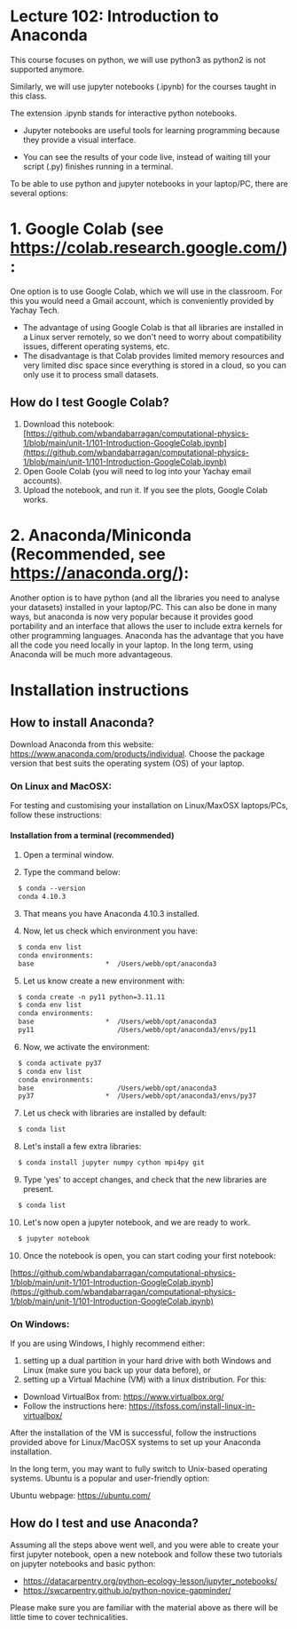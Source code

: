 # Lecture 102: Introduction to Anaconda

This course focuses on python, we will use python3 as python2 is not supported anymore.

Similarly, we will use jupyter notebooks (.ipynb) for the courses taught in this class.

The extension .ipynb stands for interactive python notebooks.

- Jupyter notebooks are useful tools for learning programming because they provide a visual interface.

- You can see the results of your code live, instead of waiting till your script (.py) finishes running in a terminal.


To be able to use python and jupyter notebooks in your laptop/PC, there are several options:

# 1. Google Colab (see https://colab.research.google.com/):
One option is to use Google Colab, which we will use in the classroom. For this you would need a Gmail account, which is conveniently provided by Yachay Tech.

- The advantage of using Google Colab is that all libraries are installed in a Linux server remotely, so we don't need to worry about compatibility issues, different operating systems, etc.
- The disadvantage is that Colab provides limited memory resources and very limited disc space since everything is stored in a cloud, so you can only use it to process small datasets.

## How do I test Google Colab?
1. Download this notebook: [https://github.com/wbandabarragan/computational-physics-1/blob/main/unit-1/101-Introduction-GoogleColab.ipynb](https://github.com/wbandabarragan/computational-physics-1/blob/main/unit-1/101-Introduction-GoogleColab.ipynb)
2. Open Goole Colab (you will need to log into your Yachay email accounts).
3. Upload the notebook, and run it. If you see the plots, Google Colab works.

# 2. Anaconda/Miniconda (Recommended, see https://anaconda.org/):
Another option is to have python (and all the libraries you need to analyse your datasets) installed in your laptop/PC. This can also be done in many ways, but anaconda is now very popular because it provides good portability and an interface that allows the user to include extra kernels for other programming languages. Anaconda has the advantage that you have all the code you need locally in your laptop. In the long term, using Anaconda will be much more advantageous.

# Installation instructions

## How to install Anaconda?
Download Anaconda from this website: https://www.anaconda.com/products/individual. Choose the package version that best suits the operating system (OS) of your laptop.

### On Linux and MacOSX:
For testing and customising your installation on Linux/MaxOSX laptops/PCs, follow these instructions:

#### Installation from a terminal (recommended)

1. Open a terminal window.<br>

2. Type the command below:<br>
~~~~html
  $ conda --version
  conda 4.10.3
~~~~

3. That means you have Anaconda 4.10.3 installed.<br>

4. Now, let us check which environment you have:<br>
~~~~html
  $ conda env list
  conda environments:
  base                  *  /Users/webb/opt/anaconda3
~~~~

5. Let us know create a new environment with:<br>
~~~~html
  $ conda create -n py11 python=3.11.11
  $ conda env list
  conda environments:
  base                  *  /Users/webb/opt/anaconda3
  py11                     /Users/webb/opt/anaconda3/envs/py11
~~~~

6. Now, we activate the environment:<br>
~~~~html
  $ conda activate py37
  $ conda env list
  conda environments:
  base                     /Users/webb/opt/anaconda3
  py37                  *  /Users/webb/opt/anaconda3/envs/py37
~~~~

7. Let us check with libraries are installed by default:<br>
~~~~html
  $ conda list
~~~~

8. Let's install a few extra libraries:<br>
~~~~html
  $ conda install jupyter numpy cython mpi4py git
~~~~

9. Type 'yes' to accept changes, and check that the new libraries are present.<br>
~~~~html
  $ conda list
~~~~

10. Let's now open a jupyter notebook, and we are ready to work.<br>
~~~~html
  $ jupyter notebook
~~~~

10. Once the notebook is open, you can start coding your first notebook:<br>

[https://github.com/wbandabarragan/computational-physics-1/blob/main/unit-1/101-Introduction-GoogleColab.ipynb](https://github.com/wbandabarragan/computational-physics-1/blob/main/unit-1/101-Introduction-GoogleColab.ipynb)


### On Windows:
If you are using Windows, I highly recommend either:

1. setting up a dual partition in your hard drive with both Windows and Linux (make sure you back up your data before), or
2. setting up a Virtual Machine (VM) with a linux distribution. For this:

- Download VirtualBox from: https://www.virtualbox.org/
- Follow the instructions here: https://itsfoss.com/install-linux-in-virtualbox/

After the installation of the VM is successful, follow the instructions provided above for Linux/MacOSX systems to set up your Anaconda installation.

In the long term, you may want to fully switch to Unix-based operating systems. Ubuntu is a popular and user-friendly option:

Ubuntu webpage: https://ubuntu.com/


## How do I test and use Anaconda?
Assuming all the steps above went well, and you were able to create your first jupyter notebook, open a new notebook and follow these two tutorials on jupyter notebooks and basic python:

- https://datacarpentry.org/python-ecology-lesson/jupyter_notebooks/
- https://swcarpentry.github.io/python-novice-gapminder/

Please make sure you are familiar with the material above as there will be little time to cover technicalities.
